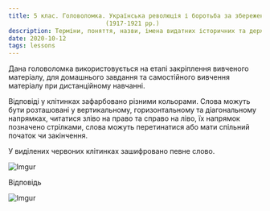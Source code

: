 ```yaml
---
title: 5 клас. Головоломка. Українська революція і боротьба за збереження державності
                           (1917-1921 рр.)
description: Терміни, поняття, назви, імена видатних історичних та державних діячів охоплюють період 1917 - 1921 рр. в історії України
date: 2020-10-12
tags: lessons
---
```


Дана головоломка використовується на етапі закріплення вивченого матеріалу,  для домашнього завдання та самостійного вивчення матеріалу при дистанційному навчанні.

Відповіді у клітинках зафарбовано різними кольорами. Слова можуть бути розташовані у вертикальному, горизонтальному та діагональному напрямках, читатися зліво на право та справо на ліво, їх напрямок позначено стрілками, слова можуть перетинатися або мати спільний початок чи закінчення.

У виділених червоних клітинках зашифровано певне слово.

![Imgur](https://i.imgur.com/QPlubbr.png)

Відповідь

![Imgur](https://i.imgur.com/Vn17uQS.png)

